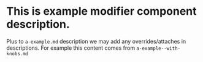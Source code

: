 # This is example modifier component description.

Plus to `a-example.md` description we may add any overrides/attaches in descriptions. For example this content comes from `a-example--with-knobs.md`
